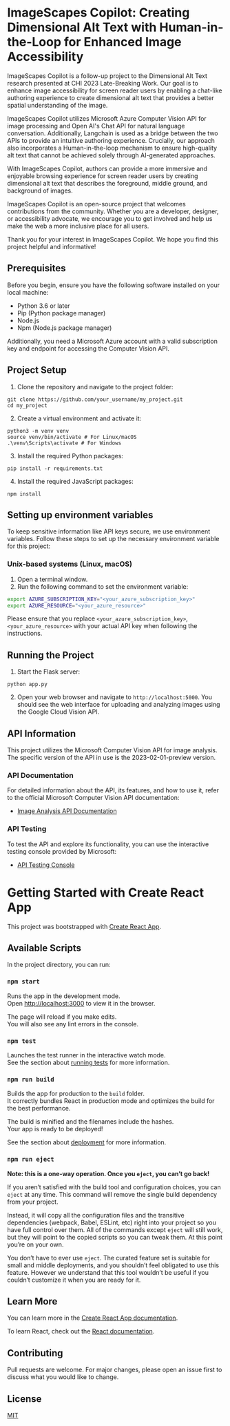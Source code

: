 # ImageScapes Copilot: Creating Dimensional Alt Text with Human-in-the-Loop for Enhanced Image Accessibility

ImageScapes Copilot is a follow-up project to the Dimensional Alt Text research presented at CHI 2023 Late-Breaking Work. Our goal is to enhance image accessibility for screen reader users by enabling a chat-like authoring experience to create dimensional alt text that provides a better spatial understanding of the image.

ImageScapes Copilot utilizes Microsoft Azure Computer Vision API for image processing and Open AI's Chat API for natural language conversation. Additionally, Langchain is used as a bridge between the two APIs to provide an intuitive authoring experience. Crucially, our approach also incorporates a Human-in-the-loop mechanism to ensure high-quality alt text that cannot be achieved solely through AI-generated approaches.

With ImageScapes Copilot, authors can provide a more immersive and enjoyable browsing experience for screen reader users by creating dimensional alt text that describes the foreground, middle ground, and background of images.

ImageScapes Copilot is an open-source project that welcomes contributions from the community. Whether you are a developer, designer, or accessibility advocate, we encourage you to get involved and help us make the web a more inclusive place for all users.

Thank you for your interest in ImageScapes Copilot. We hope you find this project helpful and informative!

## Prerequisites

Before you begin, ensure you have the following software installed on your local machine:

- Python 3.6 or later
- Pip (Python package manager)
- Node.js
- Npm (Node.js package manager)

Additionally, you need a Microsoft Azure account with a valid subscription key and endpoint for accessing the Computer Vision API.

## Project Setup

1. Clone the repository and navigate to the project folder:
```
git clone https://github.com/your_username/my_project.git
cd my_project
```

2. Create a virtual environment and activate it:
```
python3 -m venv venv
source venv/bin/activate # For Linux/macOS
.\venv\Scripts\activate # For Windows
```

3. Install the required Python packages:
```
pip install -r requirements.txt
```

4. Install the required JavaScript packages:
```
npm install
```

## Setting up environment variables

To keep sensitive information like API keys secure, we use environment variables. Follow these steps to set up the necessary environment variable for this project:

### Unix-based systems (Linux, macOS)

1. Open a terminal window.
2. Run the following command to set the environment variable:

```bash
export AZURE_SUBSCRIPTION_KEY="<your_azure_subscription_key>"
export AZURE_RESOURCE="<your_azure_resource>"
```

Please ensure that you replace `<your_azure_subscription_key>`, `<your_azure_resource>` with your actual API key when following the instructions.


## Running the Project

1. Start the Flask server:

```
python app.py
```

2. Open your web browser and navigate to `http://localhost:5000`. You should see the web interface for uploading and analyzing images using the Google Cloud Vision API.

## API Information

This project utilizes the Microsoft Computer Vision API for image analysis. The specific version of the API in use is the 2023-02-01-preview version.

### API Documentation

For detailed information about the API, its features, and how to use it, refer to the official Microsoft Computer Vision API documentation:

- [Image Analysis API Documentation](https://learn.microsoft.com/en-us/rest/api/computervision/2023-02-01-preview/image-analysis/analyze?tabs=HTTP)

### API Testing

To test the API and explore its functionality, you can use the interactive testing console provided by Microsoft:

- [API Testing Console](https://westus.dev.cognitive.microsoft.com/docs/services/unified-vision-apis-public-preview-2023-02-01-preview/operations/61d65934cd35050c20f73ab6/console)


# Getting Started with Create React App

This project was bootstrapped with [Create React App](https://github.com/facebook/create-react-app).

## Available Scripts

In the project directory, you can run:

### `npm start`

Runs the app in the development mode.\
Open [http://localhost:3000](http://localhost:3000) to view it in the browser.

The page will reload if you make edits.\
You will also see any lint errors in the console.

### `npm test`

Launches the test runner in the interactive watch mode.\
See the section about [running tests](https://facebook.github.io/create-react-app/docs/running-tests) for more information.

### `npm run build`

Builds the app for production to the `build` folder.\
It correctly bundles React in production mode and optimizes the build for the best performance.

The build is minified and the filenames include the hashes.\
Your app is ready to be deployed!

See the section about [deployment](https://facebook.github.io/create-react-app/docs/deployment) for more information.

### `npm run eject`

**Note: this is a one-way operation. Once you `eject`, you can’t go back!**

If you aren’t satisfied with the build tool and configuration choices, you can `eject` at any time. This command will remove the single build dependency from your project.

Instead, it will copy all the configuration files and the transitive dependencies (webpack, Babel, ESLint, etc) right into your project so you have full control over them. All of the commands except `eject` will still work, but they will point to the copied scripts so you can tweak them. At this point you’re on your own.

You don’t have to ever use `eject`. The curated feature set is suitable for small and middle deployments, and you shouldn’t feel obligated to use this feature. However we understand that this tool wouldn’t be useful if you couldn’t customize it when you are ready for it.

## Learn More

You can learn more in the [Create React App documentation](https://facebook.github.io/create-react-app/docs/getting-started).

To learn React, check out the [React documentation](https://reactjs.org/).


## Contributing

Pull requests are welcome. For major changes, please open an issue first to discuss what you would like to change.

## License

[MIT](https://choosealicense.com/licenses/mit/)



